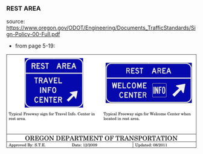 
### REST AREA

source: https://www.oregon.gov/ODOT/Engineering/Documents_TrafficStandards/Sign-Policy-00-Full.pdf
- from page 5-19:

![REST AREA](RESTarea.png)
